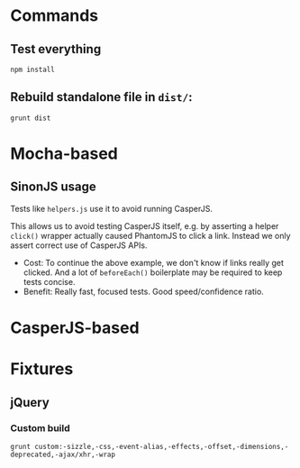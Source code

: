 # Commands

## Test everything

    npm install

## Rebuild standalone file in `dist/`:

    grunt dist

# Mocha-based

## SinonJS usage

Tests like `helpers.js` use it to avoid running CasperJS.

This allows us to avoid testing CasperJS itself, e.g. by asserting a helper `click()` wrapper actually caused PhantomJS to click a link. Instead we only assert correct use of CasperJS APIs.

* Cost: To continue the above example, we don't know if links really get clicked. And a lot of `beforeEach()` boilerplate may be required to keep tests concise.
* Benefit: Really fast, focused tests. Good speed/confidence ratio.

# CasperJS-based

# Fixtures

## jQuery

### Custom build

    grunt custom:-sizzle,-css,-event-alias,-effects,-offset,-dimensions,-deprecated,-ajax/xhr,-wrap

